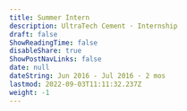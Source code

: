 ```yaml
---
title: Summer Intern
description: UltraTech Cement · Internship
draft: false
ShowReadingTime: false
disableShare: true
ShowPostNavLinks: false
date: null
dateString: Jun 2016 - Jul 2016 · 2 mos
lastmod: 2022-09-03T11:11:32.237Z
weight: -1
---
```

